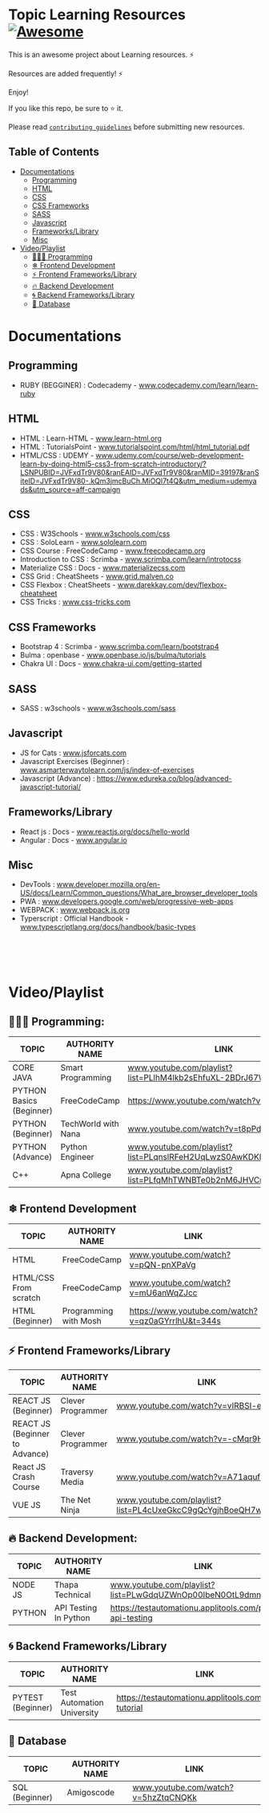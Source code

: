 # Topic Learning Resources [![Awesome](https://cdn.rawgit.com/sindresorhus/awesome/d7305f38d29fed78fa85652e3a63e154dd8e8829/media/badge.svg)](https://github.com/debrajhyper)

This is an awesome project about Learning resources. ⚡

Resources are added frequently! ⚡

Enjoy!

If you like this repo, be sure to ⭐ it.

Please read [`contributing guidelines`](./CONTRIBUTING.md) before submitting new resources.

## Table of Contents
- [Documentations](#documentations)
    - [Programming](#programming)
    - [HTML](#html)
    - [CSS](#css)
    - [CSS Frameworks](#css-frameworks)
    - [SASS](#sass)
    - [Javascript](#javascript)
    - [Frameworks/Library](#frameworkslibrary)
    - [Misc](#misc)
- [Video/Playlist](#videoplaylist)
  - [👩🏻‍💻 Programming](#-programming)
  - [❄ Frontend Development](#-frontend-development)
  - [⚡ Frontend Frameworks/Library](#-frontend-frameworkslibrary)
  - [🔥 Backend Development](#-backend-development)
  - [🌀 Backend Frameworks/Library](#-backend-frameworkslibrary)
  - [📂 Database](#database)

# Documentations

## Programming
- RUBY (BEGGINER) : Codecademy - www.codecademy.com/learn/learn-ruby
## HTML
- HTML : Learn-HTML - www.learn-html.org
- HTML : TutorialsPoint - www.tutorialspoint.com/html/html_tutorial.pdf
- HTML/CSS : UDEMY - www.udemy.com/course/web-development-learn-by-doing-html5-css3-from-scratch-introductory/?LSNPUBID=JVFxdTr9V80&ranEAID=JVFxdTr9V80&ranMID=39197&ranSiteID=JVFxdTr9V80-.kQm3jmcBuCh.MiOQl7t4Q&utm_medium=udemyads&utm_source=aff-campaign

## CSS
- CSS : W3Schools - www.w3schools.com/css
- CSS : SoloLearn - www.sololearn.com
- CSS Course : FreeCodeCamp - www.freecodecamp.org
- Introduction to CSS : Scrimba - www.scrimba.com/learn/introtocss
- Materialize CSS : Docs - www.materializecss.com
- CSS Grid : CheatSheets - www.grid.malven.co
- CSS Flexbox : CheatSheets - www.darekkay.com/dev/flexbox-cheatsheet
- CSS Tricks : www.css-tricks.com

## CSS Frameworks
- Bootstrap 4 : Scrimba - www.scrimba.com/learn/bootstrap4
- Bulma : openbase - www.openbase.io/js/bulma/tutorials
- Chakra UI : Docs - www.chakra-ui.com/getting-started

## SASS
- SASS : w3schools - www.w3schools.com/sass

## Javascript
- JS for Cats : www.jsforcats.com
- Javascript Exercises (Beginner) : www.asmarterwaytolearn.com/js/index-of-exercises
- Javascript (Advance) : https://www.edureka.co/blog/advanced-javascript-tutorial/

## Frameworks/Library
- React js : Docs - www.reactjs.org/docs/hello-world
- Angular : Docs - www.angular.io
 
## Misc
- DevTools : www.developer.mozilla.org/en-US/docs/Learn/Common_questions/What_are_browser_developer_tools
- PWA : www.developers.google.com/web/progressive-web-apps
- WEBPACK : www.webpack.js.org
- Typerscript : Official Handbook - www.typescriptlang.org/docs/handbook/basic-types

<br/>
<br/>
<br/>

# Video/Playlist

## 👩🏻‍💻 Programming: 
| TOPIC  | AUTHORITY NAME | LINK |
| ------ | -------------- | ---- |
| CORE JAVA | Smart Programming | www.youtube.com/playlist?list=PLlhM4lkb2sEhfuXL-2BDrJ67WkUdQ2v9b |
| PYTHON Basics (Beginner) | FreeCodeCamp | https://www.youtube.com/watch?v=rfscVS0vtbw |
| PYTHON (Beginner) | TechWorld with Nana | www.youtube.com/watch?v=t8pPdKYpowI |
| PYTHON (Advance) | Python Engineer | www.youtube.com/playlist?list=PLqnslRFeH2UqLwzS0AwKDKLrpYBKzLBy2 |
| C++ | Apna College | www.youtube.com/playlist?list=PLfqMhTWNBTe0b2nM6JHVCnAkhQRGiZMSJ |

## ❄ Frontend Development

| TOPIC  | AUTHORITY NAME | LINK |
| ------ | -------------- | ---- |
| HTML | FreeCodeCamp | www.youtube.com/watch?v=pQN-pnXPaVg |
| HTML/CSS From scratch | FreeCodeCamp | www.youtube.com/watch?v=mU6anWqZJcc |
| HTML (Beginner) | Programming with Mosh | https://www.youtube.com/watch?v=qz0aGYrrlhU&t=344s |

## ⚡ Frontend Frameworks/Library

| TOPIC  | AUTHORITY NAME | LINK |
| ------ | -------------- | ---- |
| REACT JS (Beginner) | Clever Programmer | www.youtube.com/watch?v=vIRBSI-elUM |
| REACT JS (Beginner to Advance) | Clever Programmer | www.youtube.com/watch?v=-cMqr9HpZ-Y |
| React JS Crash Course | Traversy Media | www.youtube.com/watch?v=A71aqufiNtQ |
| VUE JS | The Net Ninja | www.youtube.com/playlist?list=PL4cUxeGkcC9gQcYgjhBoeQH7wiAyZNrYa |

## 🔥 Backend Development:

| TOPIC  | AUTHORITY NAME | LINK |
| ------ | -------------- | ---- |
| NODE JS | Thapa Technical | www.youtube.com/playlist?list=PLwGdqUZWnOp00IbeN0OtL9dmnasipZ9x8 |
| PYTHON | API Testing In Python | https://testautomationu.applitools.com/python-api-testing |

## 🌀 Backend Frameworks/Library

| TOPIC  | AUTHORITY NAME | LINK |
| ------ | -------------- | ---- |
| PYTEST (Beginner) | Test Automation University | https://testautomationu.applitools.com/pytest-tutorial |

## 📂 Database

| TOPIC  | AUTHORITY NAME | LINK |
| ------ | -------------- | ---- |
| SQL (Beginner) | Amigoscode | www.youtube.com/watch?v=5hzZtqCNQKk |


